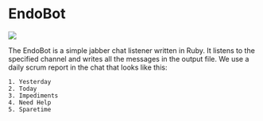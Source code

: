 EndoBot
=======

<img src=https://api.travis-ci.org/endocode/EndoBot.png />

The EndoBot is a simple jabber chat listener written in Ruby.
It listens to the specified channel and writes all the messages in the output file.
We use a daily scrum report in the chat that looks like this:

    1. Yesterday
    2. Today
    3. Impediments
    4. Need Help
    5. Sparetime
    
